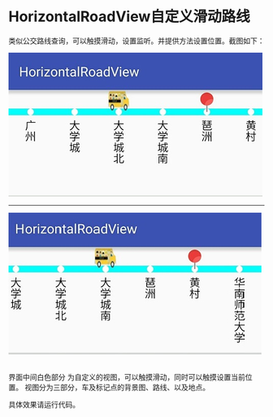 ﻿# HorizontalRoadView自定义滑动路线

类似公交路线查询，可以触摸滑动，设置监听。并提供方法设置位置。截图如下：

![image](https://github.com/linhuan1994/HorizontalRoadView/blob/master/pic1.jpg) 

--------------------------------------------------------------------------------
 
![image](https://github.com/linhuan1994/HorizontalRoadView/blob/master/pic2.jpg)
         

界面中间白色部分 为自定义的视图，可以触摸滑动，同时可以触摸设置当前位置。
视图分为三部分，车及标记点的背景图、路线、以及地点。

具体效果请运行代码。